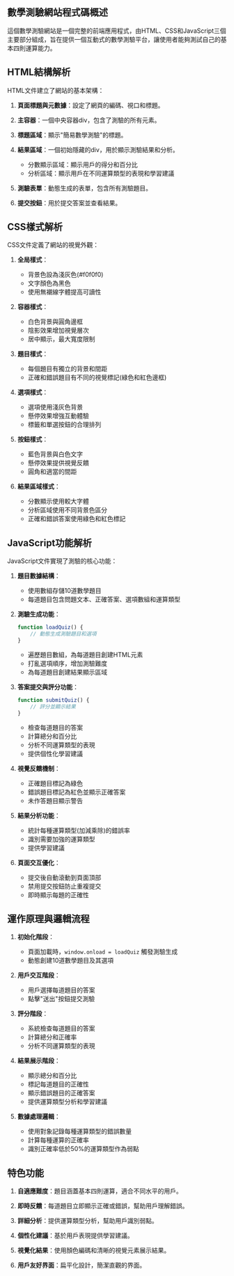 
## 數學測驗網站程式碼概述

這個數學測驗網站是一個完整的前端應用程式，由HTML、CSS和JavaScript三個主要部分組成，旨在提供一個互動式的數學測驗平台，讓使用者能夠測試自己的基本四則運算能力。

## HTML結構解析

HTML文件建立了網站的基本架構：

1. **頁面標題與元數據**：設定了網頁的編碼、視口和標題。

2. **主容器**：一個中央容器div，包含了測驗的所有元素。

3. **標題區域**：顯示"簡易數學測驗"的標題。

4. **結果區域**：一個初始隱藏的div，用於顯示測驗結果和分析。
    - 分數顯示區域：顯示用戶的得分和百分比
    - 分析區域：顯示用戶在不同運算類型的表現和學習建議

5. **測驗表單**：動態生成的表單，包含所有測驗題目。

6. **提交按鈕**：用於提交答案並查看結果。

## CSS樣式解析

CSS文件定義了網站的視覺外觀：

1. **全局樣式**：
    - 背景色設為淺灰色(#f0f0f0)
    - 文字顏色為黑色
    - 使用無襯線字體提高可讀性

2. **容器樣式**：
    - 白色背景與圓角邊框
    - 陰影效果增加視覺層次
    - 居中顯示，最大寬度限制

3. **題目樣式**：
    - 每個題目有獨立的背景和間距
    - 正確和錯誤題目有不同的視覺標記(綠色和紅色邊框)

4. **選項樣式**：
    - 選項使用淺灰色背景
    - 懸停效果增強互動體驗
    - 標籤和單選按鈕的合理排列

5. **按鈕樣式**：
    - 藍色背景與白色文字
    - 懸停效果提供視覺反饋
    - 圓角和適當的間距

6. **結果區域樣式**：
    - 分數顯示使用較大字體
    - 分析區域使用不同背景色區分
    - 正確和錯誤答案使用綠色和紅色標記

## JavaScript功能解析

JavaScript文件實現了測驗的核心功能：

1. **題目數據結構**：
    - 使用數組存儲10道數學題目
    - 每道題目包含問題文本、正確答案、選項數組和運算類型

2. **測驗生成功能**：
   ```javascript
   function loadQuiz() {
       // 動態生成測驗題目和選項
   }
   ```
    - 遍歷題目數組，為每道題目創建HTML元素
    - 打亂選項順序，增加測驗難度
    - 為每道題目創建結果顯示區域

3. **答案提交與評分功能**：
   ```javascript
   function submitQuiz() {
       // 評分並顯示結果
   }
   ```
    - 檢查每道題目的答案
    - 計算總分和百分比
    - 分析不同運算類型的表現
    - 提供個性化學習建議

4. **視覺反饋機制**：
    - 正確題目標記為綠色
    - 錯誤題目標記為紅色並顯示正確答案
    - 未作答題目顯示警告

5. **結果分析功能**：
    - 統計每種運算類型(加減乘除)的錯誤率
    - 識別需要加強的運算類型
    - 提供學習建議

6. **頁面交互優化**：
    - 提交後自動滾動到頁面頂部
    - 禁用提交按鈕防止重複提交
    - 即時顯示每題的正確性

## 運作原理與邏輯流程

1. **初始化階段**：
    - 頁面加載時，`window.onload = loadQuiz` 觸發測驗生成
    - 動態創建10道數學題目及其選項

2. **用戶交互階段**：
    - 用戶選擇每道題目的答案
    - 點擊"送出"按鈕提交測驗

3. **評分階段**：
    - 系統檢查每道題目的答案
    - 計算總分和正確率
    - 分析不同運算類型的表現

4. **結果展示階段**：
    - 顯示總分和百分比
    - 標記每道題目的正確性
    - 顯示錯誤題目的正確答案
    - 提供運算類型分析和學習建議

5. **數據處理邏輯**：
    - 使用對象記錄每種運算類型的錯誤數量
    - 計算每種運算的正確率
    - 識別正確率低於50%的運算類型作為弱點

## 特色功能

1. **自適應難度**：題目涵蓋基本四則運算，適合不同水平的用戶。

2. **即時反饋**：每道題目立即顯示正確或錯誤，幫助用戶理解錯誤。

3. **詳細分析**：提供運算類型分析，幫助用戶識別弱點。

4. **個性化建議**：基於用戶表現提供學習建議。

5. **視覺化結果**：使用顏色編碼和清晰的視覺元素展示結果。

6. **用戶友好界面**：扁平化設計，簡潔直觀的界面。

